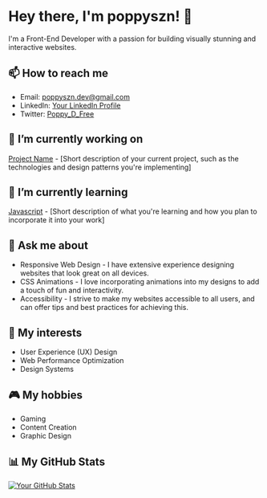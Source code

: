# Hey there, I'm poppyszn! 👋

I'm a Front-End Developer with a passion for building visually stunning and interactive websites.

## 📫 How to reach me

- Email: [poppyszn.dev@gmail.com](mailto:poppyszn.dev@gmail.com)
- LinkedIn: [Your LinkedIn Profile](https://www.linkedin.com/in/precious-okpor-5b74b2225/)
- Twitter: [Poppy_D_Free](https://twitter.com/Poppy_D_Free)

## 🔭 I’m currently working on

[Project Name](https://github.com/yourusername/projectname) - [Short description of your current project, such as the technologies and design patterns you're implementing]

## 🌱 I’m currently learning

[Javascript](https://www.example.com/) - [Short description of what you're learning and how you plan to incorporate it into your work]

## 💬 Ask me about

- Responsive Web Design - I have extensive experience designing websites that look great on all devices.
- CSS Animations - I love incorporating animations into my designs to add a touch of fun and interactivity.
- Accessibility - I strive to make my websites accessible to all users, and can offer tips and best practices for achieving this.

## 🎨 My interests

- User Experience (UX) Design
- Web Performance Optimization
- Design Systems

## 🎮 My hobbies

- Gaming
- Content Creation
- Graphic Design

## 📊 My GitHub Stats

[![Your GitHub Stats](https://github-readme-stats.vercel.app/api?username=poppyszn&show_icons=true&theme=vue)](https://github.com/poppyszn)


